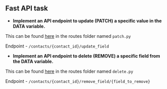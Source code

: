 ## Fast API task

- **Implement an API endpoint to update (PATCH) a specific value in the DATA variable.**

This can be found [here](https://github.com/perpetualdev/ai_engineering/blob/main/module_three/backend/contact_app/routes/patch.py) in the routes folder named `patch.py`

Endpoint - `/contacts/{contact_id}/update_field`


- **Implement an API endpoint to delete (REMOVE) a specific field from the DATA variable.**

This can be found [here](https://github.com/perpetualdev/ai_engineering/blob/main/module_three/backend/contact_app/routes/delete.py) in the routes folder named `delete.py` 

Endpoint - `/contacts/{contact_id}/remove_field/{field_to_remove}`
